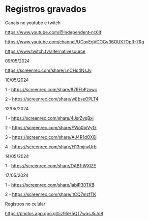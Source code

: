 # Registros gravados



Canais no youtube e twitch

https://www.youtube.com/@Independent-nc6lf

https://www.youtube.com/channel/UCovEgVCOGv36OUX7OpR-7Rg

https://www.twitch.tv/alternativesource




09/05/2024

https://screenrec.com/share/LnCHc4NsJv



10/05/2024

1 - https://screenrec.com/share/87RFbPzxwc

2 - https://screenrec.com/share/wEbseOPLT4

12/05/2024
 
1 - https://screenrec.com/share/4JsrZvqBxi

2 - https://screenrec.com/share/FWo0bjVy1z

3 - https://screenrec.com/share/AJ4R1dOX6j

4 - https://screenrec.com/share/H13mjnvUrb

14/05/2024

1 - https://screenrec.com/share/DAB1tWXlZE

17/05/2024

1 - https://screenrec.com/share/jabiP30TKB

2 - https://screenrec.com/share/itCQ7mzfTK

Registros no celular

https://photos.app.goo.gl/5z95H5QT7wqsJ5Jo8
















